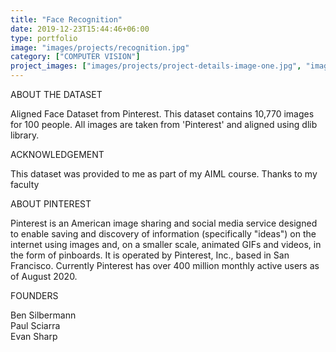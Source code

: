 ```yaml
---
title: "Face Recognition"
date: 2019-12-23T15:44:46+06:00
type: portfolio
image: "images/projects/recognition.jpg"
category: ["COMPUTER VISION"]
project_images: ["images/projects/project-details-image-one.jpg", "images/projects/project-details-image-two.jpg"]
---
```


ABOUT THE DATASET

Aligned Face Dataset from Pinterest. This dataset contains 10,770 images for 100 people. All images are taken from 'Pinterest' and aligned using dlib library.

ACKNOWLEDGEMENT

This dataset was provided to me as part of my AIML course. Thanks to my faculty

ABOUT PINTEREST

Pinterest is an American image sharing and social media service designed to enable saving and discovery of information (specifically "ideas") on the internet using images and, on a smaller scale, animated GIFs and videos, in the form of pinboards. It is operated by Pinterest, Inc., based in San Francisco. Currently Pinterest has  over 400 million monthly active users as of August 2020.

FOUNDERS

Ben Silbermann \
Paul Sciarra \
Evan Sharp
